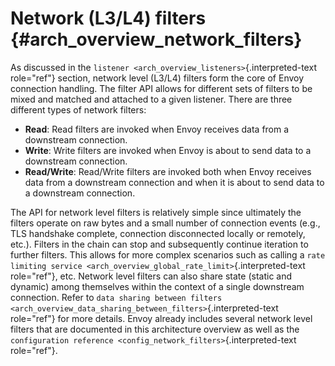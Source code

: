 Network (L3/L4) filters {#arch_overview_network_filters}
=======================

As discussed in the
`listener <arch_overview_listeners>`{.interpreted-text role="ref"}
section, network level (L3/L4) filters form the core of Envoy connection
handling. The filter API allows for different sets of filters to be
mixed and matched and attached to a given listener. There are three
different types of network filters:

-   **Read**: Read filters are invoked when Envoy receives data from a
    downstream connection.
-   **Write**: Write filters are invoked when Envoy is about to send
    data to a downstream connection.
-   **Read/Write**: Read/Write filters are invoked both when Envoy
    receives data from a downstream connection and when it is about to
    send data to a downstream connection.

The API for network level filters is relatively simple since ultimately
the filters operate on raw bytes and a small number of connection events
(e.g., TLS handshake complete, connection disconnected locally or
remotely, etc.). Filters in the chain can stop and subsequently continue
iteration to further filters. This allows for more complex scenarios
such as calling a `rate limiting
service <arch_overview_global_rate_limit>`{.interpreted-text
role="ref"}, etc. Network level filters can also share state (static and
dynamic) among themselves within the context of a single downstream
connection. Refer to
`data sharing between filters <arch_overview_data_sharing_between_filters>`{.interpreted-text
role="ref"} for more details. Envoy already includes several network
level filters that are documented in this architecture overview as well
as the
`configuration reference <config_network_filters>`{.interpreted-text
role="ref"}.
